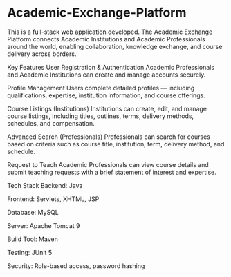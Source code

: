 # Academic-Exchange-Platform
This is a full-stack web application developed. The Academic Exchange Platform connects Academic Institutions and Academic Professionals around the world, enabling collaboration, knowledge exchange, and course delivery across borders.

Key Features
User Registration & Authentication
Academic Professionals and Academic Institutions can create and manage accounts securely.

Profile Management
Users complete detailed profiles — including qualifications, expertise, institution information, and course offerings.

Course Listings (Institutions)
Institutions can create, edit, and manage course listings, including titles, outlines, terms, delivery methods, schedules, and compensation.

Advanced Search (Professionals)
Professionals can search for courses based on criteria such as course title, institution, term, delivery method, and schedule.

Request to Teach
Academic Professionals can view course details and submit teaching requests with a brief statement of interest and expertise.

Tech Stack
Backend: Java

Frontend: Servlets, XHTML, JSP 

Database: MySQL

Server: Apache Tomcat 9

Build Tool: Maven

Testing: JUnit 5

Security: Role-based access, password hashing

